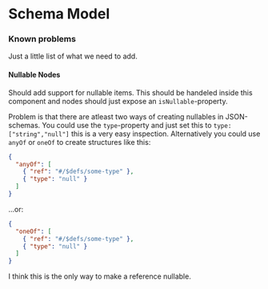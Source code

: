 # Schema Model

### Known problems

Just a little list of what we need to add.

#### Nullable Nodes

Should add support for nullable items. This should be handeled inside this component and
nodes should just expose an `isNullable`-property.

Problem is that there are atleast two ways of creating nullables in JSON-schemas. You could
use the `type`-property and just set this to `type: ["string","null"]` this is a very easy
inspection. Alternatively you could use `anyOf` or `oneOf` to create structures like this:

```json
{
  "anyOf": [
    { "ref": "#/$defs/some-type" }, 
    { "type": "null" }
  ]
}
```
...or:

```json
{
  "oneOf": [
    { "ref": "#/$defs/some-type" }, 
    { "type": "null" }
  ]
}
```

I think this is the only way to make a reference nullable.
